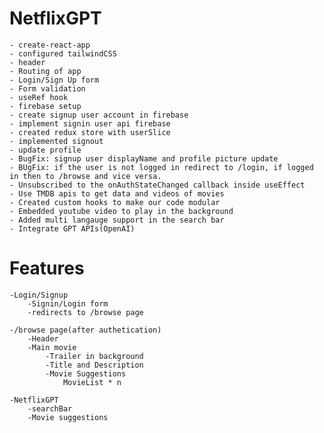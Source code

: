 # NetflixGPT

    - create-react-app
    - configured tailwindCSS
    - header
    - Routing of app
    - Login/Sign Up form
    - Form validation
    - useRef hook
    - firebase setup
    - create signup user account in firebase
    - implement signin user api firebase
    - created redux store with userSlice
    - implemented signout
    - update profile
    - BugFix: signup user displayName and profile picture update
    - BUgFix: if the user is not logged in redirect to /login, if logged in then to /browse and vice versa.
    - Unsubscribed to the onAuthStateChanged callback inside useEffect
    - Use TMDB apis to get data and videos of movies
    - Created custom hooks to make our code modular
    - Embedded youtube video to play in the background
    - Added multi langauge support in the search bar
    - Integrate GPT APIs(OpenAI)

# Features

    -Login/Signup
        -Signin/Login form
        -redirects to /browse page

    -/browse page(after authetication)
        -Header
        -Main movie
            -Trailer in background
            -Title and Description
            -Movie Suggestions
                MovieList * n

    -NetflixGPT
        -searchBar
        -Movie suggestions
